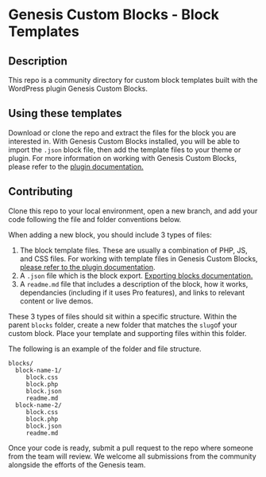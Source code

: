 

# Genesis Custom Blocks - Block Templates
## Description
This repo is a community directory for custom block templates built with the WordPress plugin Genesis Custom Blocks.
## Using these templates
Download or clone the repo and extract the files for the block you are interested in. With Genesis Custom Blocks installed, you will be able to import the `.json` block file, then add the template files to your theme or plugin. For more information on working with Genesis Custom Blocks, please refer to the [plugin documentation.](https://developer.wpengine.com/genesis-custom-blocks/)
## Contributing
Clone this repo to your local environment, open a new branch, and add your code following the file and folder conventions below.

When adding a new block, you should include 3 types of files:

 1. The block template files. These are usually a combination of PHP, JS, and CSS files. For working with template files in Genesis Custom Blocks, [please refer to the plugin documentation](https://developer.wpengine.com/genesis-custom-blocks/).
 2. A `.json` file which is the block export. [Exporting blocks documentation.](https://developer.wpengine.com/genesis-custom-blocks/get-started/export-custom-blocks-to-include-in-your-theme/)
 3. A `readme.md` file that includes a description of the block, how it works, dependancies (including if it uses Pro features), and links to relevant content or live demos.

These 3 types of files should sit within a specific structure. Within the parent `blocks` folder, create a new folder that matches the `slug`of your custom block. Place your template and supporting files within this folder.

The following is an example of the folder and file structure.

    blocks/  
      block-name-1/  
         block.css  
         block.php  
         block.json  
         readme.md  
      block-name-2/  
         block.css  
         block.php  
         block.json  
         readme.md

Once your code is ready, submit a pull request to the repo where someone from the team will review. We welcome all submissions from the community alongside the efforts of the Genesis team.